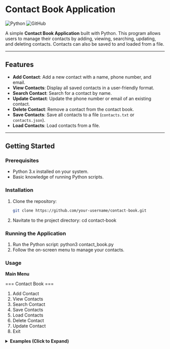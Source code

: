 # Contact Book Application

![Python](https://img.shields.io/badge/Python-3.x-blue) ![GitHub](https://img.shields.io/github/license/your-username/contact-book)

A simple **Contact Book Application** built with Python. This program allows users to manage their contacts by adding, viewing, searching, updating, and deleting contacts. Contacts can also be saved to and loaded from a file.

---

## **Features**
- **Add Contact**: Add a new contact with a name, phone number, and email.
- **View Contacts**: Display all saved contacts in a user-friendly format.
- **Search Contact**: Search for a contact by name.
- **Update Contact**: Update the phone number or email of an existing contact.
- **Delete Contact**: Remove a contact from the contact book.
- **Save Contacts**: Save all contacts to a file (`contacts.txt` or `contacts.json`).
- **Load Contacts**: Load contacts from a file.

---

## **Getting Started**

### **Prerequisites**
- Python 3.x installed on your system.
- Basic knowledge of running Python scripts.

### **Installation**
1. Clone the repository:
   ```bash
   git clone https://github.com/your-username/contact-book.git
2. Navitate to the project directory: 
    cd contact-book

### **Running the Application**
1. Run the Python script: 
    python3 contact_book.py
2. Follow the on-screen menu to manage your contacts. 

### **Usage**

**Main Menu**

=== Contact Book ===
1. Add Contact
2. View Contacts
3. Search Contact
4. Save Contacts
5. Load Contacts
6. Delete Contact
7. Update Contact
8. Exit

<details> <summary><strong>Examples (Click to Expand)</strong></summary>

1. **Add a contact:**

    Enter name: Alice
    Enter phone (10 digits): 1234567890
    Enter email: alice@example.com
    Contact added!

2. **View Contacts:**
    
    Contacts:
    1. Name: Alice 
    Phone: 1234567890 
    Email: alice@example.com

3. **Search for a Contact:**
   
    Enter name to search: Alice
    Name: Alice 
    Phone: 1234567890
    Email: alice@example.com
    
4. **Update a Contact:**
    
    Enter the name of the contact to update: Alice
    Current details: 
    Phone: 1234567890
    Email: alice@example.com
    Enter new phone (10 digits): 0987654321
    Enter new email: alice.new@example.com
    Contact updated.

5. **Delete a Contact:**
    
    Enter the name of the contact to delete: Alice
    Contact 'Alice' deleted.
</details>